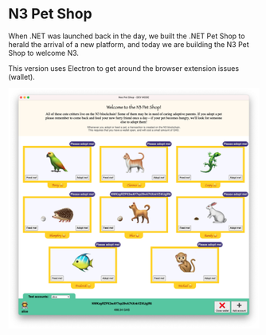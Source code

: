 # N3 Pet Shop

When .NET was launched back in the day, we built the .NET Pet Shop to herald the arrival of a new platform, and today we are building the N3 Pet Shop to welcome N3.

This version uses Electron to get around the browser extension issues (wallet).

![Screenshot](screenshot.png)
